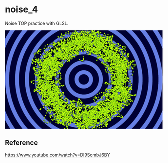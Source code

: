 # noise_4
Noise TOP practice with GLSL.

![](./art/art.png)

## Reference
https://www.youtube.com/watch?v=DI9ScmbJ6BY